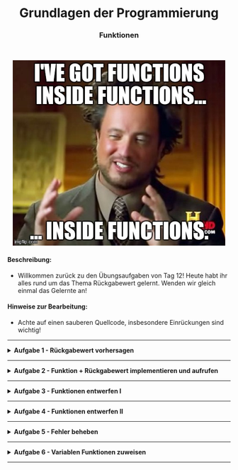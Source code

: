 
<h1 align="center">Grundlagen der Programmierung</h1>
<h3 align="center">Funktionen</h3>
<br>

<p align="center">
  <img src="img/meme.jpeg" />
</p>

#### Beschreibung:

- Willkommen zurück zu den Übungsaufgaben von Tag 12! Heute habt ihr alles rund um das Thema Rückgabewert gelernt. Wenden wir gleich einmal das Gelernte an!

#### Hinweise zur Bearbeitung:

- Achte auf einen sauberen Quellcode, insbesondere Einrückungen sind wichtig!

---

<details>
<summary><b>Aufgabe 1 - Rückgabewert vorhersagen </b></summary>

In dieser Aufgabe sind Codeausschnitte gegeben und du sollst vorhersagen, 
was für ein Wert in der Konsole ausgegeben wird.
Schreibe die Lösung in den Kommentar in der Datei, 
füge dann den Codeausschnitt hinzu und überprüfe dein Ergebnis.

a)
- Schau dir den nachfolgenden Code an und überlege wie die Ausgabe des Codes aussieht.

```
fun subtrahieren(): Int {
    var zahl1 = 28
    var zahl2 = 13
    return zahl1 - zahl2
}

fun main() {ㅤㅤ
    println(subtrahieren())
}

```

b)

- Schau dir den nachfolgenden Code an und überlege wie die Ausgabe des Codes aussieht.

```

fun lieblingsFarbe(): String {
    val farben: List<String> = listOf("Rot", "Blau", "Gelb", "Grün", "Lila", "Pink")
    var meineFarbe: String = farben[farben.size-4]
    return meineFarbe
}

fun main() {
    println(lieblingsFarbe())
}

```

c)

Schau dir den nachfolgenden Code an und überlege wie die Ausgabe des Codes aussieht.

```
fun ersteZahl(): Int {
    return (20 - 18) * 6
}

fun zweiteZahl(): Int {
    return 25 / 5 
}

fun main() {
    val ergebnis = ersteZahl() * zweiteZahl()
    println(ergebnis)
}
```

**Modul für die Aufgabe:** *Aufgabe1*  
**Datei für die Aufgabe:** *Textabgabe.kt* 

</details>

---

<details>
<summary><b>Aufgabe 2 - Funktion + Rückgabewert implementieren und aufrufen </b></summary>

- Schreibe eine Funktion ``zehnfach``, die das zehnfache einer vom Nutzer eingelesenen Zahl zurückgeben soll.
- Gebe den Rückgabewert in einem print-Statement in der main Funktion aus

**Modul für die Aufgabe:** *Aufgabe2*  
**Datei für die Aufgabe:** *ReturnImplementieren.kt*

</details>

---

<details>
<summary><b>Aufgabe 3 - Funktionen entwerfen I </b></summary>

In dieser Aufgabe sollst du ein paar Funktionen entwerfen, um etwas Übung zu bekommen.
Achte dabei auf den richtigen Rückgabewert. 
Prüfe dann jede Funktion programmatisch, indem du sie in der main() Funktion, 
wie in Aufgabe 1, aufrufst und den Rückgabewert in der Konsole ausgibst.

Ein Beispiel:

```

fun main() {
    println(eineFunktion())
}

fun eineFunktion(): String {
    return "Das ist eine Funktion!"
}

```

a)

Schreibe eine Funktion mit passendem Rückgabewert, die 5 zurückgibt. 

b)

Schreibe eine Funktion mit passendem Rückgabewert, die 6.234 zurückgibt.

c)

Schreibe eine Funktion mit passendem Rückgabewert, die "Hallo" zurückgibt.

d)

Schreibe eine Funktion, die eine Liste vom Typ String zurückgibt.
Die Liste ist dabei initial (also zu Begin) mit folgenden Werten gefüllt:

```

"Hallo", "Welt", "!"

```

e)

Schreibe eine Funktion, die eine MutableMap zurückgibt.
Der Key der MutableMap ist vom Typ String, der Wert der MutableMap ist vom Typ Boolean.
Die MutableMap ist dabei initial (also zu Begin) mit folgenden Paaren gefüllt:

```

"Lernen wir die Sprache Französisch?" -> false
"Lernen wir die Sprache Kotlin?" -> true

```

f)

Schreibe eine Funktion, die nichts zurückgibt.

**Modul für die Aufgabe:** *Aufgabe3*  
**Datei für die Aufgabe:** *FunktionenEntwerfen.kt*

</details>

---

<details>
<summary><b>Aufgabe 4 - Funktionen entwerfen II </b></summary>

Hier üben wir das Erstellen von Funktionen weiter.

a)

- Schreibe eine Funktion mit dem Namen <i>dreifacherWert</i>.
- Lege in der Funktion eine Variable vom Typ Int mit dem Wert 12 an.
- Verdreifache den Wert der Variable und gib sie zurück.

Rufe dann die Funktion in der main() Funktion, wie in den vorherigen Teilaufgaben, auf
und gib das Ergebnis in der Konsole aus.  
Ist das Ergebnis 36?

b)

Wir bauen uns eine kleine Videothek.

- Schreibe eine Funktion mit einem beliebigen Namen.
- Lege in der Funktion eine Liste vom Typ String an, die Liste soll initial folgende Werte besitzen:  
"Star Wars", "Shrek", "Toy Story"  
Das sind unsere Filme.
- Gebe dann in der Funktion eine Begrüßung und die Filme in der Konsole aus.  
- Frage dann den Nutzer, welchen Film er ausleihen möchte.
- Nimm dann eine Eingabe über die Konsole entgegen. Die Eingabe ist ein Index für die Liste an Filmen. 
(Also ein Integer zwischen 0 und 2).
- Gib dann den Film für den eingegebenen Index zurück.

Rufe dann die Funktion in der main() Funktion, wie in den vorherigen Teilaufgaben, auf
und gib das Ergebnis in der Konsole aus.


c)

Die letzte Aufgabe ist etwas kreativer, wir bauen eine Funktion, die einen Würfelwurf simuliert.

- Erstelle eine Funktion, die einen Würfelwurf simuliert.
D.h. die Funktion gibt mit gleicher Wahrscheinlichkeit einen Integer zwischen 1 und 6 aus.

**Modul für die Aufgabe:** *Aufgabe4*  
**Datei für die Aufgabe:** *WeitereFunktionenEntwerfen.kt*

</details>

---

<details>
<summary><b>Aufgabe 5 - Fehler beheben </b></summary>

Die Katze ist über die Tastatur gelaufen und hat den Code kaput gemacht.

- Korrigiere die Fehler in der Datei.

**Modul für die Aufgabe:** *Aufgabe5*  
**Datei für die Aufgabe:** *FehlerBeheben.kt*

</details>

---

<details>
<summary><b>Aufgabe 6 - Variablen Funktionen zuweisen </b></summary>

In dieser Aufgabe soll in einer Variablen das Ergebnis einer Funktion gespeichert werden

- Erstelle eine Funktion, die als Rückgabewert die Fläche eines Kreises zurückgibt. (3.14*r^2)
- Die Variable ``r`` soll dabei innerhalb der Funktion vom Nutzer eingelesen werden
- Erstelle nun in der main-Funktion eine neue Variable in der du das Ergebnis aus der Funktion speicherst
- Gebe diese im Anschluss in einem print-Statement aus

</details>

---